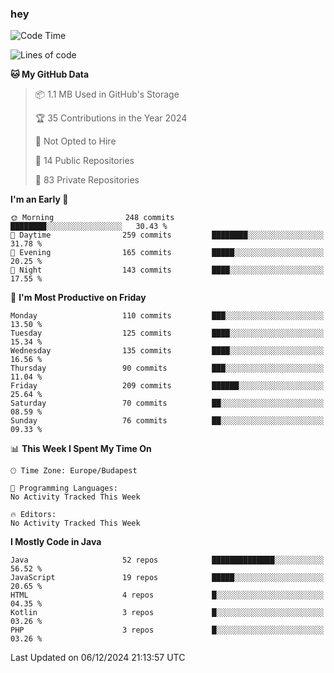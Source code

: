 ### hey

<!--START_SECTION:waka-->
![Code Time](http://img.shields.io/badge/Code%20Time-1%2C037%20hrs%202%20mins-blue)

![Lines of code](https://img.shields.io/badge/From%20Hello%20World%20I%27ve%20Written-1.1%20million%20lines%20of%20code-blue)

**🐱 My GitHub Data** 

> 📦 1.1 MB Used in GitHub's Storage 
 > 
> 🏆 35 Contributions in the Year 2024
 > 
> 🚫 Not Opted to Hire
 > 
> 📜 14 Public Repositories 
 > 
> 🔑 83 Private Repositories 
 > 
**I'm an Early 🐤** 

```text
🌞 Morning                248 commits         ████████░░░░░░░░░░░░░░░░░   30.43 % 
🌆 Daytime                259 commits         ████████░░░░░░░░░░░░░░░░░   31.78 % 
🌃 Evening                165 commits         █████░░░░░░░░░░░░░░░░░░░░   20.25 % 
🌙 Night                  143 commits         ████░░░░░░░░░░░░░░░░░░░░░   17.55 % 
```
📅 **I'm Most Productive on Friday** 

```text
Monday                   110 commits         ███░░░░░░░░░░░░░░░░░░░░░░   13.50 % 
Tuesday                  125 commits         ████░░░░░░░░░░░░░░░░░░░░░   15.34 % 
Wednesday                135 commits         ████░░░░░░░░░░░░░░░░░░░░░   16.56 % 
Thursday                 90 commits          ███░░░░░░░░░░░░░░░░░░░░░░   11.04 % 
Friday                   209 commits         ██████░░░░░░░░░░░░░░░░░░░   25.64 % 
Saturday                 70 commits          ██░░░░░░░░░░░░░░░░░░░░░░░   08.59 % 
Sunday                   76 commits          ██░░░░░░░░░░░░░░░░░░░░░░░   09.33 % 
```


📊 **This Week I Spent My Time On** 

```text
🕑︎ Time Zone: Europe/Budapest

💬 Programming Languages: 
No Activity Tracked This Week

🔥 Editors: 
No Activity Tracked This Week
```

**I Mostly Code in Java** 

```text
Java                     52 repos            ██████████████░░░░░░░░░░░   56.52 % 
JavaScript               19 repos            █████░░░░░░░░░░░░░░░░░░░░   20.65 % 
HTML                     4 repos             █░░░░░░░░░░░░░░░░░░░░░░░░   04.35 % 
Kotlin                   3 repos             █░░░░░░░░░░░░░░░░░░░░░░░░   03.26 % 
PHP                      3 repos             █░░░░░░░░░░░░░░░░░░░░░░░░   03.26 % 
```




 Last Updated on 06/12/2024 21:13:57 UTC
<!--END_SECTION:waka-->
